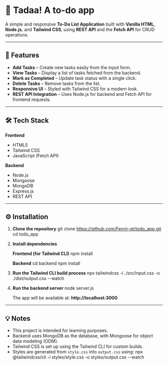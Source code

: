 # 📝 Tadaa! A to-do app

A simple and responsive **To-Do List Application** built with **Vanilla HTML**, **Node.js**, and **Tailwind CSS**, using **REST API** and the **Fetch API** for CRUD operations.

---

## 🚀 Features

- **Add Tasks** – Create new tasks easily from the input form.
- **View Tasks** – Display a list of tasks fetched from the backend.
- **Mark as Completed** – Update task status with a single click.
- **Delete Tasks** – Remove tasks from the list.
- **Responsive UI** – Styled with Tailwind CSS for a modern look.
- **REST API Integration** – Uses Node.js for backend and Fetch API for frontend requests.

---

## 🛠️ Tech Stack

**Frontend**
- HTML5
- Tailwind CSS
- JavaScript (Fetch API)

**Backend**
- Node.js
- Mongoose
- MongoDB
- Express.js
- REST API

---

## ⚙️ Installation

1. **Clone the repository**
   git clone https://github.com/Fenrir-qt/todo_app.git
   cd todo_app

2. **Install dependencies**

   **Frontend (for Tailwind CLI)**
   npm install

   **Backend**
   cd backend
   npm install

3. **Run the Tailwind CLI build process**
   npx tailwindcss -i ./src/input.css -o ./dist/output.css --watch

4. **Run the backend server**
   node server.js

   The app will be available at: **http://localhost:3000**

---

## 💡 Notes

- This project is intended for learning purposes.
- Backend uses MongoDB as the database, with Mongoose for object data modeling (ODM).
- Tailwind CSS is set up using the Tailwind CLI for custom builds.
- Styles are generated from `style.css` into `output.css` using:
  npx @tailwindcss/cli -i styles/style.css -o styles/output.css --watch
